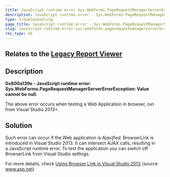 ```yaml
---
title: JavaScript runtime error Sys.WebForms.PageRequestManagerServerErrorException - Value cannot be null.
description: JavaScript runtime error - Sys.WebForms.PageRequestManagerServerErrorException - Value cannot be null..
type: troubleshooting
page_title: JavaScript runtime error - Sys WebForms.PageRequestManagerServerErrorException Value cannot be null.
slug: javascript-runtime-error-sys.webforms-pagerequestmanagerservererrorexception
res_type: kb
---
```


## Relates to the <a href="/asp-net-report-viewer" target="_blank">Legacy Report Viewer</a>

## Description  
**0x800a139e - JavaScript runtime error: Sys.WebForms.PageRequestManagerServerErrorException: Value cannot be null.**  
  
 The above error occurs when testing a Web Application in browser, run from Visual Studio 2013+.  
    
## Solution   
  
 Such error can occur if the Web application is *Ajaxified*. BrowserLink is introduced in Visual Studio 2013. It can intersect AJAX calls, resulting in a JavaScript runtime error. To test the application you can switch off BrowserLink from Visual Studio settings.  
  
 For more details, check <a href="https://www.asp.net/visual-studio/overview/2013/using-browser-link" target="_blank">Using Browser Link in Visual Studio 2013</a> (source www.asp.net).

